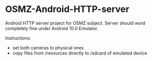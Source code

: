 # OSMZ-Android-HTTP-server
Android HTTP server project for OSMZ subject.
Server should word completely fine under Android 10.0 Emulator.

Instructions:
- set both cameras to physical ones
- copy files from /resources directly to /sdcard of emulated device